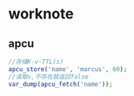 # worknote

## apcu
```php
//存储K-v-TTL(s)
apcu_store('name', 'marcus', 60);
//读取v,不存在就返回false
var_dump(apcu_fetch('name'));
```

